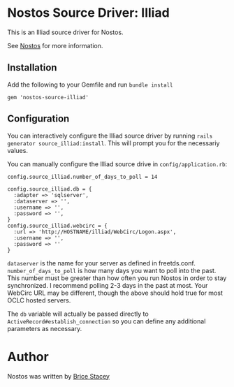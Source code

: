 # Nostos Source Driver: Illiad

This is an Illiad source driver for Nostos.

See [Nostos](https://github.com/bricestacey/nostos) for more information.

## Installation

Add the following to your Gemfile and run `bundle install`

    gem 'nostos-source-illiad'

## Configuration

You can interactively configure the Illiad source driver by running `rails generator source_illiad:install`. This will prompt you for the necessariy values.

You can manually configure the Illiad source drive in `config/application.rb`:

    config.source_illiad.number_of_days_to_poll = 14

    config.source_illiad.db = {
      :adapter => 'sqlserver',
      :dataserver => '',
      :username => '',
      :password => '',
    }
    config.source_illiad.webcirc = {
      :url => 'http://HOSTNAME/illiad/WebCirc/Logon.aspx',
      :username => '',
      :password => ''
    }


`dataserver` is the name for your server as defined in freetds.conf. `number_of_days_to_poll` is how many days you want to poll into the past. This number must be greater than how often you run Nostos in order to stay synchronized. I recommend polling 2-3 days in the past at most. Your WebCirc URL may be different, though the above should hold true for most OCLC hosted servers.

The `db` variable will actually be passed directly to `ActiveRecord#establish_connection` so you can define any additional parameters as necessary.

# Author

Nostos was written by [Brice Stacey](https://github.com/bricestacey)
